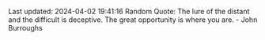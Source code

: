 Last updated: 2024-04-02 19:41:16
Random Quote: The lure of the distant and the difficult is deceptive. The great opportunity is where you are. - John Burroughs